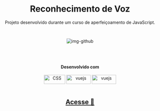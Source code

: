 
<div align="center">
<h1>Reconhecimento de Voz</h1>
  <p>Projeto desenvolvido durante um curso de aperfeiçoamento de JavaScript.</p><br>

![img-github](https://user-images.githubusercontent.com/100080203/218339720-a9971e75-6585-46d2-9a8d-9a3fe79f056c.png)

<div style="display: inline_block; " ><br><br>
<h4>
  Desenvolvido com
</h4>
  <img align="center" alt="CSS" height="30" width="70" src="https://img.shields.io/badge/JavaScript-F7DF1E?style=for-the-badge&logo=javascript&logoColor=black">
  <img align="center" alt="vuejs" height="30" width="80" src="https://img.shields.io/badge/HTML-E34E26?style=for-the-badge&logo=html5&logoColor=white" />
  <img align="center" alt="vuejs" height="30" width="80" src="https://img.shields.io/badge/CSS-3799D6?&style=for-the-badge&logo=css3&logoColor=white" />
</div><br>

## <a href="https://reconhecimento-de-voz-seven.vercel.app/">Acesse 🔗</a>
</div>
</div>
